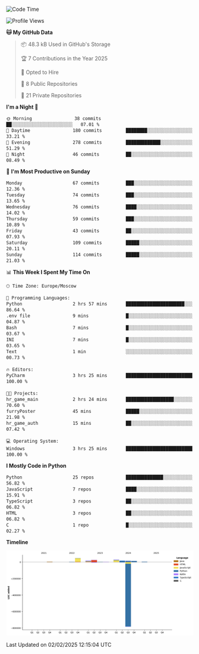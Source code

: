 <!--START_SECTION:waka-->
![Code Time](http://img.shields.io/badge/Code%20Time-592%20hrs%2028%20mins-blue)

![Profile Views](http://img.shields.io/badge/Profile%20Views-6-blue)

**🐱 My GitHub Data** 

> 📦 48.3 kB Used in GitHub's Storage 
 > 
> 🏆 7 Contributions in the Year 2025
 > 
> 💼 Opted to Hire
 > 
> 📜 8 Public Repositories 
 > 
> 🔑 21 Private Repositories 
 > 
**I'm a Night 🦉** 

```text
🌞 Morning                38 commits          ██░░░░░░░░░░░░░░░░░░░░░░░   07.01 % 
🌆 Daytime                180 commits         ████████░░░░░░░░░░░░░░░░░   33.21 % 
🌃 Evening                278 commits         █████████████░░░░░░░░░░░░   51.29 % 
🌙 Night                  46 commits          ██░░░░░░░░░░░░░░░░░░░░░░░   08.49 % 
```
📅 **I'm Most Productive on Sunday** 

```text
Monday                   67 commits          ███░░░░░░░░░░░░░░░░░░░░░░   12.36 % 
Tuesday                  74 commits          ███░░░░░░░░░░░░░░░░░░░░░░   13.65 % 
Wednesday                76 commits          ████░░░░░░░░░░░░░░░░░░░░░   14.02 % 
Thursday                 59 commits          ███░░░░░░░░░░░░░░░░░░░░░░   10.89 % 
Friday                   43 commits          ██░░░░░░░░░░░░░░░░░░░░░░░   07.93 % 
Saturday                 109 commits         █████░░░░░░░░░░░░░░░░░░░░   20.11 % 
Sunday                   114 commits         █████░░░░░░░░░░░░░░░░░░░░   21.03 % 
```


📊 **This Week I Spent My Time On** 

```text
🕑︎ Time Zone: Europe/Moscow

💬 Programming Languages: 
Python                   2 hrs 57 mins       ██████████████████████░░░   86.64 % 
.env file                9 mins              █░░░░░░░░░░░░░░░░░░░░░░░░   04.87 % 
Bash                     7 mins              █░░░░░░░░░░░░░░░░░░░░░░░░   03.67 % 
INI                      7 mins              █░░░░░░░░░░░░░░░░░░░░░░░░   03.65 % 
Text                     1 min               ░░░░░░░░░░░░░░░░░░░░░░░░░   00.73 % 

🔥 Editors: 
PyCharm                  3 hrs 25 mins       █████████████████████████   100.00 % 

🐱‍💻 Projects: 
hr_game_main             2 hrs 24 mins       ██████████████████░░░░░░░   70.60 % 
furryPoster              45 mins             █████░░░░░░░░░░░░░░░░░░░░   21.98 % 
hr_game_auth             15 mins             ██░░░░░░░░░░░░░░░░░░░░░░░   07.42 % 

💻 Operating System: 
Windows                  3 hrs 25 mins       █████████████████████████   100.00 % 
```

**I Mostly Code in Python** 

```text
Python                   25 repos            ██████████████░░░░░░░░░░░   56.82 % 
JavaScript               7 repos             ████░░░░░░░░░░░░░░░░░░░░░   15.91 % 
TypeScript               3 repos             ██░░░░░░░░░░░░░░░░░░░░░░░   06.82 % 
HTML                     3 repos             ██░░░░░░░░░░░░░░░░░░░░░░░   06.82 % 
C                        1 repo              █░░░░░░░░░░░░░░░░░░░░░░░░   02.27 % 
```



**Timeline**

![Lines of Code chart](https://raw.githubusercontent.com/adlemx/adlemx/main/assets/bar_graph.png)


 Last Updated on 02/02/2025 12:15:04 UTC
<!--END_SECTION:waka-->
